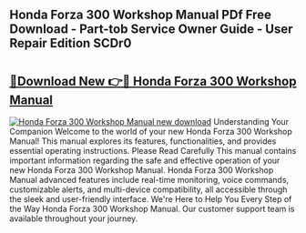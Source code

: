 ## Honda Forza 300 Workshop Manual PDf Free Download - Part-tob Service Owner Guide - User Repair Edition SCDr0

# <h2><a href="http://bc98960.oget.top/?id=Honda+Forza+300+Workshop+Manual">🔗Download New 👉🔴 Honda Forza 300 Workshop Manual</a></h2>

[![Honda Forza 300 Workshop Manual new download](https://i.imgur.com/5g1atiW.png)](http://bc98960.oget.top/?id=Honda+Forza+300+Workshop+Manual)
Understanding Your Companion Welcome to the world of your new Honda Forza 300 Workshop Manual! This manual explores its features, functionalities, and provides essential operating instructions. Please Read Carefully This manual contains important information regarding the safe and effective operation of your new Honda Forza 300 Workshop Manual. Honda Forza 300 Workshop Manual advanced features include real-time monitoring, voice commands, customizable alerts, and multi-device compatibility, all accessible through the sleek and user-friendly interface. We're Here to Help You Every Step of the Way Honda Forza 300 Workshop Manual. Our customer support team is available throughout your journey.
